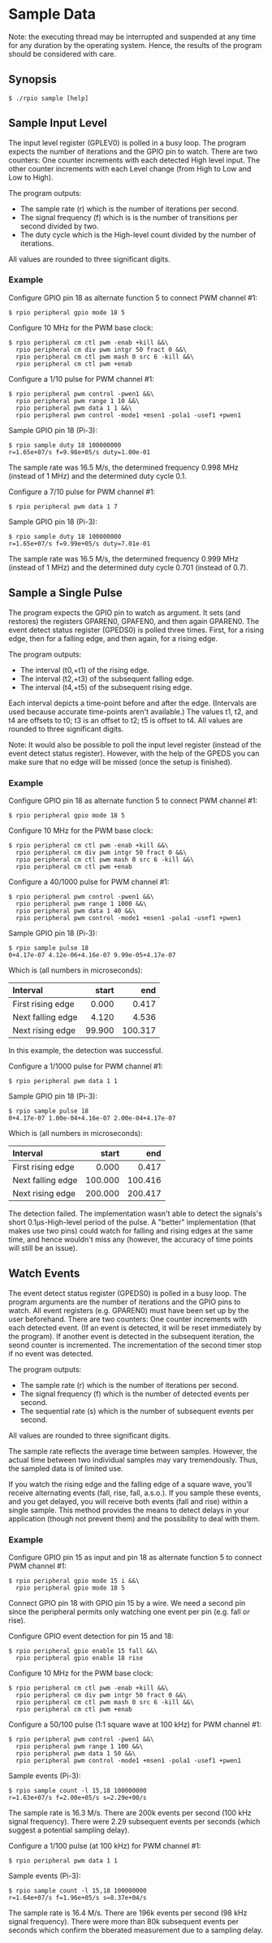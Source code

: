 # Sample Data

Note: the executing thread may be interrupted and suspended at any time for any duration by the operating system. Hence, the results of the program should be considered with care.

## Synopsis

```
$ ./rpio sample [help]
```

## Sample Input Level

The input level register (GPLEV0) is polled in a busy loop. The program expects the number of iterations and the GPIO pin to watch. There are two counters: One counter increments with each detected High level input. The other counter increments with each Level change (from High to Low and Low to High).

The program outputs:
* The sample rate (r) which is the number of iterations per second.
* The signal frequency (f) which is is the number of transitions per second divided by two.
* The duty cycle which is the High-level count divided by the number of iterations.

All values are rounded to three significant digits.

### Example

Configure GPIO pin 18 as alternate function 5 to connect PWM channel #1:
```
$ rpio peripheral gpio mode 18 5
```

Configure 10 MHz for the PWM base clock:
```
$ rpio peripheral cm ctl pwm -enab +kill &&\
  rpio peripheral cm div pwm intgr 50 fract 0 &&\
  rpio peripheral cm ctl pwm mash 0 src 6 -kill &&\
  rpio peripheral cm ctl pwm +enab
```

Configure a 1/10 pulse for PWM channel #1:
```
$ rpio peripheral pwm control -pwen1 &&\
  rpio peripheral pwm range 1 10 &&\
  rpio peripheral pwm data 1 1 &&\
  rpio peripheral pwm control -mode1 +msen1 -pola1 -usef1 +pwen1
```

Sample GPIO pin 18 (Pi-3):
```
$ rpio sample duty 18 100000000
r=1.65e+07/s f=9.98e+05/s duty=1.00e-01
```
The sample rate was 16.5 M/s, the determined frequency 0.998 MHz (instead of 1 MHz) and the determined duty cycle 0.1.

Configure a 7/10 pulse for PWM channel #1:
```
$ rpio peripheral pwm data 1 7
```

Sample GPIO pin 18 (Pi-3):
```
$ rpio sample duty 18 100000000
r=1.65e+07/s f=9.99e+05/s duty=7.01e-01
```
The sample rate was 16.5 M/s, the determined frequency 0.999 MHz (instead of 1 MHz) and the determined duty cycle 0.701 (instead of 0.7).

## Sample a Single Pulse

The program expects the GPIO pin to watch as argument. It sets (and restores) the registers GPAREN0, GPAFEN0, and then again GPAREN0. The event detect status register (GPEDS0) is polled three times. First, for a rising edge, then for a falling edge, and then again, for a rising edge.

The program outputs:
* The interval (t0,+t1) of the rising edge.
* The interval (t2,+t3) of the subsequent falling edge.
* The interval (t4,+t5) of the subsequent rising edge.

Each interval depicts a time-point before and after the edge. (Intervals are used because accurate time-points aren't available.) The values t1, t2, and t4 are offsets to t0; t3 is an offset to t2; t5 is offset to t4. All values are rounded to three significant digits.

Note: It would also be possible to poll the input level register (instead of the event detect status register). However, with the help of the GPEDS you can make sure that no edge will be missed (once the setup is finished).

### Example

Configure GPIO pin 18 as alternate function 5 to connect PWM channel #1:
```
$ rpio peripheral gpio mode 18 5
```

Configure 10 MHz for the PWM base clock:
```
$ rpio peripheral cm ctl pwm -enab +kill &&\
  rpio peripheral cm div pwm intgr 50 fract 0 &&\
  rpio peripheral cm ctl pwm mash 0 src 6 -kill &&\
  rpio peripheral cm ctl pwm +enab
```

Configure a 40/1000 pulse for PWM channel #1:
```
$ rpio peripheral pwm control -pwen1 &&\
  rpio peripheral pwm range 1 1000 &&\
  rpio peripheral pwm data 1 40 &&\
  rpio peripheral pwm control -mode1 +msen1 -pola1 -usef1 +pwen1
```

Sample GPIO pin 18 (Pi-3):
```
$ rpio sample pulse 18 
0+4.17e-07 4.12e-06+4.16e-07 9.99e-05+4.17e-07
```
Which is (all numbers in microseconds):

Interval          |  start |     end
:---------------- | -----: | ------:
First rising edge |  0.000 |   0.417
Next falling edge |  4.120 |   4.536
Next rising edge  | 99.900 | 100.317

In this example, the detection was successful.

Configure a 1/1000 pulse for PWM channel #1:
```
$ rpio peripheral pwm data 1 1
```
Sample GPIO pin 18 (Pi-3):
```
$ rpio sample pulse 18 
0+4.17e-07 1.00e-04+4.16e-07 2.00e-04+4.17e-07
```
Which is (all numbers in microseconds):

Interval          |   start |     end
:---------------- |  -----: | ------:
First rising edge |   0.000 |   0.417
Next falling edge | 100.000 | 100.416 
Next rising edge  | 200.000 | 200.417

The detection failed. The implementation wasn't able to detect the signals's short 0.1µs-High-level period of the pulse. A "better" implementation (that makes use two pins) could watch for falling and rising edges at the same time, and hence wouldn't miss any (however, the accuracy of time points will still be an issue).

## Watch Events

The event detect status register (GPEDS0) is polled in a busy loop. The program arguments are the number of iterations and the GPIO pins to watch. All event registers (e.g. GPAREN0) must have been set up by the user beforehand. There are two counters: One counter increments with each detected event. (If an event is detected, it will be reset immediately by the program). If another event is detected in the subsequent iteration, the seond counter is incremented. The incrementation of the second timer stop if no event was detected.

The program outputs:
* The sample rate (r) which is the number of iterations per second.
* The signal frequency (f) which is the number of detected events per second.
* The sequential rate (s) which is the number of subsequent events per second.

All values are rounded to three significant digits.

The sample rate reflects the average time between samples. However, the actual time between two individual samples may vary tremendously. Thus, the sampled data is of limited use.

If you watch the rising edge and the falling edge of a square wave, you'll receive alternating events (fall, rise, fall, a.s.o.). If you sample these events, and you get delayed, you will receive both events (fall and rise) within a single sample. This method provides the means to detect delays in your application (though not prevent them) and the possibility to deal with them.

### Example

Configure GPIO pin 15 as input and pin 18 as alternate function 5 to connect PWM channel #1:
```
$ rpio peripheral gpio mode 15 i &&\
  rpio peripheral gpio mode 18 5
```

Connect GPIO pin 18 with GPIO pin 15 by a wire. We need a second pin since the peripheral permits only watching one event per pin (e.g. fall *or* rise).

Configure GPIO event detection for pin 15 and 18:
```
$ rpio peripheral gpio enable 15 fall &&\
  rpio peripheral gpio enable 18 rise 
```

Configure 10 MHz for the PWM base clock:
```
$ rpio peripheral cm ctl pwm -enab +kill &&\
  rpio peripheral cm div pwm intgr 50 fract 0 &&\
  rpio peripheral cm ctl pwm mash 0 src 6 -kill &&\
  rpio peripheral cm ctl pwm +enab
```

Configure a 50/100 pulse (1:1 square wave at 100 kHz) for PWM channel #1:
```
$ rpio peripheral pwm control -pwen1 &&\
  rpio peripheral pwm range 1 100 &&\
  rpio peripheral pwm data 1 50 &&\
  rpio peripheral pwm control -mode1 +msen1 -pola1 -usef1 +pwen1
```

Sample events (Pi-3):
```
$ rpio sample count -l 15,18 100000000
r=1.63e+07/s f=2.00e+05/s s=2.29e+00/s
```
The sample rate is 16.3 M/s. There are 200k events per second (100 kHz signal frequency). There were 2.29 subsequent events per seconds (which suggest a potential sampling delay).

Configure a 1/100 pulse (at 100 kHz) for PWM channel #1:
```
$ rpio peripheral pwm data 1 1
```

Sample events (Pi-3):
```
$ rpio sample count -l 15,18 100000000
r=1.64e+07/s f=1.96e+05/s s=8.37e+04/s
```
The sample rate is 16.4 M/s. There are 196k events per second (98 kHz signal frequency). There were more than 80k subsequent events per seconds which confirm the bberated measurement due to a sampling delay.

